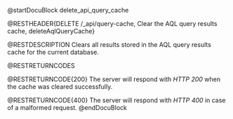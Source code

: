 
@startDocuBlock delete_api_query_cache

@RESTHEADER{DELETE /_api/query-cache, Clear the AQL query results cache, deleteAqlQueryCache}

@RESTDESCRIPTION
Clears all results stored in the AQL query results cache for the current database.

@RESTRETURNCODES

@RESTRETURNCODE{200}
The server will respond with *HTTP 200* when the cache was cleared
successfully.

@RESTRETURNCODE{400}
The server will respond with *HTTP 400* in case of a malformed request.
@endDocuBlock
